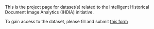 This is the project page for dataset(s) related to the Intelligent Historical Document Image Analytics (IHDIA) initiative.

To gain access to the dataset, please fill and submit [this form](https://forms.gle/yjPyug3zqVumacL37) 
